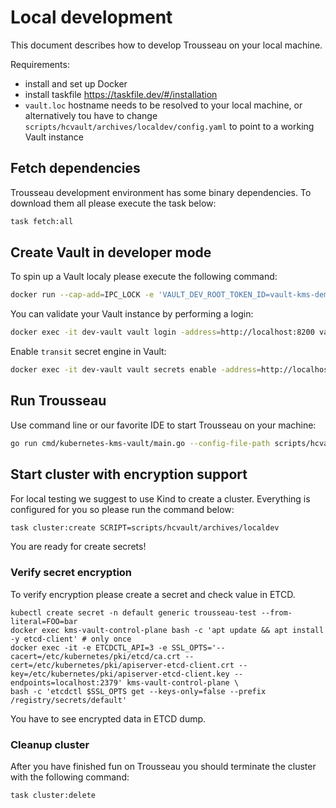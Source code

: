 # Local development

This document describes how to develop Trousseau on your local machine.

Requirements:

* install and set up Docker
* install taskfile https://taskfile.dev/#/installation
* `vault.loc` hostname needs to be resolved to your local machine, or alternatively tou have to change `scripts/hcvault/archives/localdev/config.yaml` to point to a working Vault instance

## Fetch dependencies

Trousseau development environment has some binary dependencies. To download them all please execute the task below:

```bash
task fetch:all
```

## Create Vault in developer mode

To spin up a Vault localy please execute the following command:

```bash
docker run --cap-add=IPC_LOCK -e 'VAULT_DEV_ROOT_TOKEN_ID=vault-kms-demo' -p 8200:8200 -d --name=dev-vault vault
```

You can validate your Vault instance by performing a login:

```bash
docker exec -it dev-vault vault login -address=http://localhost:8200 vault-kms-demo   
```

Enable `transit` secret engine in Vault:

```bash
docker exec -it dev-vault vault secrets enable -address=http://localhost:8200 transit
```

## Run Trousseau

Use command line or our favorite IDE to start Trousseau on your machine:

```bash
go run cmd/kubernetes-kms-vault/main.go --config-file-path scripts/hcvault/archives/localdev/config.yaml --listen-addr unix://vaultkms.socket --log-format-json=false
```

## Start cluster with encryption support

For local testing we suggest to use Kind to create a cluster. Everything is configured for you so please run the command below:

```bash
task cluster:create SCRIPT=scripts/hcvault/archives/localdev
```

You are ready for create secrets!

### Verify secret encryption

To verify encryption please create a secret and check value in ETCD.

```
kubectl create secret -n default generic trousseau-test --from-literal=FOO=bar
docker exec kms-vault-control-plane bash -c 'apt update && apt install -y etcd-client' # only once
docker exec -it -e ETCDCTL_API=3 -e SSL_OPTS='--cacert=/etc/kubernetes/pki/etcd/ca.crt --cert=/etc/kubernetes/pki/apiserver-etcd-client.crt --key=/etc/kubernetes/pki/apiserver-etcd-client.key --endpoints=localhost:2379' kms-vault-control-plane \
bash -c 'etcdctl $SSL_OPTS get --keys-only=false --prefix /registry/secrets/default'
```

You have to see encrypted data in ETCD dump.

### Cleanup cluster

After you have finished fun on Trousseau you should terminate the cluster with the following command:

```bash
task cluster:delete
```

